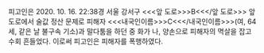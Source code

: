 피고인은 2020. 10. 16. 22:38경 서울 강서구 <<<앞 도로>>>B<<</앞 도로>>> 앞 도로에서 술값 정산 문제로 피해자 <<<내국인이름>>>C<<</내국인이름>>>(여, 64세, 같은 날 불구속 기소)과 말다툼을 하던 중 화가 나, 양손으로 피해자의 멱살을 잡고 수회 흔들었다.
이로써 피고인은 피해자를 폭행하였다.